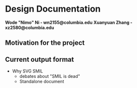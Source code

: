 # Design Documentation

__Wode "Nimo" Ni - wn2155@columbia.edu__
__Xuanyuan Zhang - xz2580@columbia.edu__

## Motivation for the project

## Current output format

- Why SVG SMIL
    - debates about "SMIL is dead"
    - Standalone document
